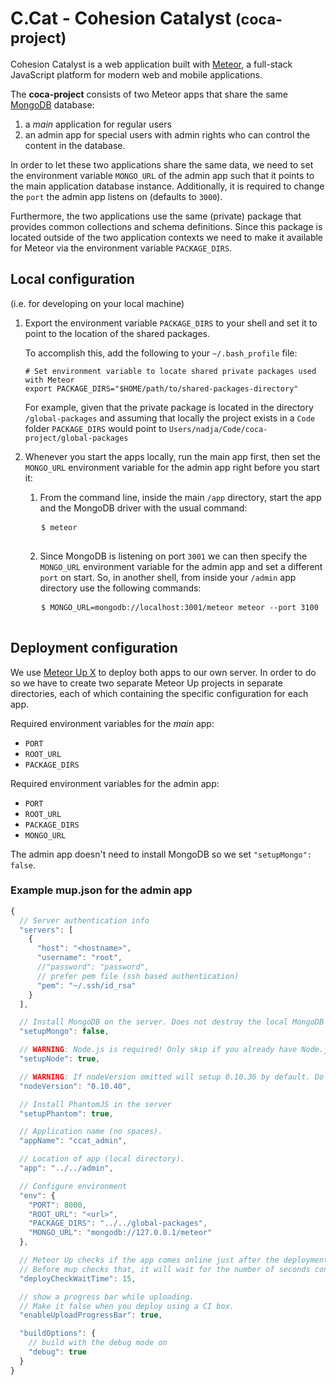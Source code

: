 # C.Cat - Cohesion Catalyst <small>(coca-project)</small>

Cohesion Catalyst is a web application built with [Meteor](http://guide.meteor.com/#what-is-meteor), a full-stack JavaScript platform for modern web and mobile applications.  

The __coca-project__ consists of two Meteor apps that share the same [MongoDB](https://docs.mongodb.org/manual/introduction/) database:
1. a _main_ application for regular users
2. an admin app for special users with admin rights who can control the content in the database.  

In order to let these two applications share the same data, we need to set the environment variable `MONGO_URL` of the admin app such that it points to the main application database instance. Additionally, it is required to change the `port` the admin app listens on (defaults to `3000`).  

Furthermore, the two applications use the same (private) package that provides common collections and schema definitions. Since this package is located outside of the two application contexts we need to make it available for Meteor via the environment variable `PACKAGE_DIRS`.

## Local configuration
(i.e. for developing on your local machine)  

1. Export the environment variable `PACKAGE_DIRS` to your shell and set it to point to the location of the shared packages.  

    To accomplish this, add the following to your `~/.bash_profile` file:  
    ```
    # Set environment variable to locate shared private packages used with Meteor
    export PACKAGE_DIRS="$HOME/path/to/shared-packages-directory"
    ```
    For example, given that the private package is located in the directory `/global-packages` and assuming that locally the project exists in a `Code` folder `PACKAGE_DIRS` would point to     `Users/nadja/Code/coca-project/global-packages`  

2. Whenever you start the apps locally, run the main app first, then set the `MONGO_URL` environment variable for the admin app right before you start it:  

    1. From the command line, inside the main   `/app` directory, start the app and the MongoDB driver with the usual command:
    <pre>
      <code>$ meteor</code>
    </pre>

    2. Since MongoDB is listening on port `3001` we can then specify the `MONGO_URL` environment variable for the admin app and set a different `port` on start. So, in another shell, from inside your `/admin` app directory use the following commands:
    <pre>
      <code>$ MONGO_URL=mongodb://localhost:3001/meteor meteor --port 3100</code>
    </pre>


## Deployment configuration
We use [Meteor Up X](https://github.com/arunoda/meteor-up/tree/mupx) to deploy both apps to our own server. In order to do so we have to create two separate Meteor Up projects in separate directories, each of which containing the specific configuration for each app.

Required environment variables for the _main_ app:
* `PORT`
* `ROOT_URL`
* `PACKAGE_DIRS`

Required environment variables for the admin app:
* `PORT`
* `ROOT_URL`
* `PACKAGE_DIRS`
* `MONGO_URL`

The admin app doesn't need to install MongoDB so we set `"setupMongo": false`.

### Example mup.json for the admin app
```javascript
{
  // Server authentication info
  "servers": [
    {
      "host": "<hostname>",
      "username": "root",
      //"password": "password",
      // prefer pem file (ssh based authentication)
      "pem": "~/.ssh/id_rsa"
    }
  ],

  // Install MongoDB on the server. Does not destroy the local MongoDB on future setups
  "setupMongo": false,

  // WARNING: Node.js is required! Only skip if you already have Node.js installed on server.
  "setupNode": true,

  // WARNING: If nodeVersion omitted will setup 0.10.36 by default. Do not use v, only version number.
  "nodeVersion": "0.10.40",

  // Install PhantomJS in the server
  "setupPhantom": true,

  // Application name (no spaces).
  "appName": "ccat_admin",

  // Location of app (local directory).
  "app": "../../admin",

  // Configure environment
  "env": {
    "PORT": 8000,
    "ROOT_URL": "<url>",
    "PACKAGE_DIRS": "../../global-packages",
    "MONGO_URL": "mongodb://127.0.0.1/meteor"
  },

  // Meteor Up checks if the app comes online just after the deployment.
  // Before mup checks that, it will wait for the number of seconds configured below.
  "deployCheckWaitTime": 15,

  // show a progress bar while uploading.
  // Make it false when you deploy using a CI box.
  "enableUploadProgressBar": true,

  "buildOptions": {
    // build with the debug mode on
    "debug": true
  }
}
```
